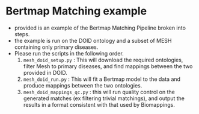 # Bertmap Matching example
- provided is an example of the Bertmap Matching Pipeline broken into steps. 
- the example is run on the DOID ontology and a subset of MESH containing only primary diseases.
- Please run the scripts in the following order. 
    1. `mesh_doid_setup.py` : This will download the required ontologies, filter Mesh to primary diseases, and find mappings between the two provided in DOID. 
    2. `mesh_doid_run.py` : This will fit a Bertmap model to the data and produce mappings between the two ontologies. 
    3. `mesh_doid_mappings_qc.py` : this will run quality control on the generated matches (ex filtering trivial matchings), and output the results in a format consistent with that used by Biomappings. 